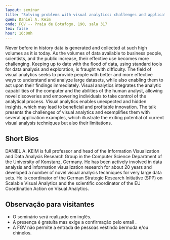 ```yaml
---
layout: seminar
title: "Solving problems with visual analytics: challenges and applications"
quem: Daniel A. Keim
onde: FGV -- Praia de Botafogo, 190, sala 317
tex: false
hour: 16:00h
---
```


Never before in history data is generated and collected at such high
volumes as it is today. As the volumes of data available to business
people, scientists, and the public increase, their effective use
becomes more challenging. Keeping up to date with the flood of data,
using standard tools for data analysis and exploration, is fraught
with difficulty. The field of visual analytics seeks to provide people
with better and more effective ways to understand and analyze large
datasets, while also enabling them to act upon their findings
immediately. Visual analytics integrates the analytic capabilities of
the computer and the abilities of the human analyst, allowing novel
discoveries and empowering individuals to take control of the
analytical process. Visual analytics enables unexpected and hidden
insights, which may lead to beneficial and profitable innovation. The
talk presents the challenges of visual analytics and exemplifies them
with several application examples, which illustrate the exiting
potential of current visual analysis techniques but also their
limitations.

## Short Bios

DANIEL A. KEIM is full professor and head of the Information
Visualization and Data Analysis Research Group in the Computer Science
Department of the University of Konstanz, Germany. He has been
actively involved in data analysis and information visualization
research for about 20 years and developed a number of novel visual
analysis techniques for very large data sets. He is coordinator of the
German Strategic Research Initiative (SPP) on Scalable Visual
Analytics and the scientific coordinator of the EU Coordination Action
on Visual Analytics.

## Observação para visitantes

- O seminário será realizado em inglês.
- A presença é gratuíta mas exige a confirmação pelo email <script type='text/javascript'>var a = new Array('gv.br','emap@f');document.write("<a href='mailto:"+a[1]+a[0]+"'>"+a[1]+a[0]+"</a>");</script>.
- A FGV não permite a entrada de pessoas vestindo bermuda e/ou
  chinelos.
